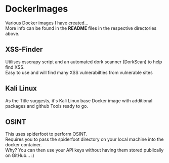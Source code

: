 # DockerImages

Various Docker images I have created...  
More info can be found in the **README** files in the respective directories above.

## XSS-Finder
Utilises xsscrapy script and an automated dork scanner (DorkScan) to help find XSS.  
Easy to use and will find many XSS vulnerabilties from vulnerable sites

## Kali Linux
As the Title suggests, it's Kali Linux base Docker image with additional packages and github Tools ready to go.

## OSINT
This uses spiderfoot to perform OSINT.  
Requires you to pass the spiderfoot directory on your local machine into the docker container.  
Why? You can then use your API keys without having them stored publically on GitHub... :)
